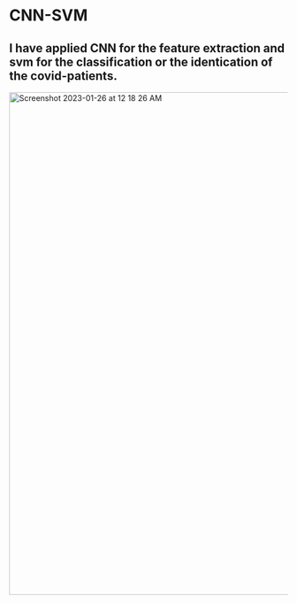 
# CNN-SVM
## I have applied CNN for the feature extraction and svm for the classification or the identication of the covid-patients.

<img width="908" alt="Screenshot 2023-01-26 at 12 18 26 AM" src="https://user-images.githubusercontent.com/70103770/214655530-24f8f8fb-c625-487c-9204-48d5056fd646.png">
